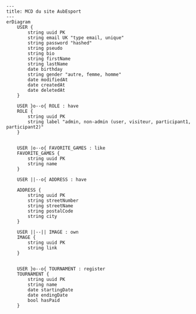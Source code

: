 ```mermaid
---
title: MCD du site AubEsport
---
erDiagram
    USER {
        string uuid PK
        string email UK "type email, unique"
        string password "hashed"
        string pseudo
        string bio
        string firstName
        string lastName
        date birthday
        string gender "autre, femme, homme"
        date modifiedAt
        date createdAt
        date deletedAt
    }

    USER }o--o{ ROLE : have
    ROLE {
        string uuid PK
        string label "admin, non-admin (user, visiteur, participant1, participant2)"
    }


    USER |o--o{ FAVORITE_GAMES : like
    FAVORITE_GAMES {
        string uuid PK
        string name
    }

    USER ||--o{ ADDRESS : have
    
    ADDRESS {
        string uuid PK
        string streetNumber
        string streetName
        string postalCode
        string city
    }

    USER ||--|| IMAGE : own
    IMAGE {
        string uuid PK
        string link
    }


    USER }o--o{ TOURNAMENT : register
    TOURNAMENT {
        string uuid PK
        string name
        date startingDate
        date endingDate
        bool hasPaid   
    }

```

<!-- RELATIONSHIP
    |o	o|	Zero or one
    ||	||	Exactly one
    }o	o{	Zero or more (no upper limit)
    }|	|{	One or more (no upper limit) 

        CONTACT {
        int id
        string email "user or not ?"
        string name
        string message
        date date
    }
-->